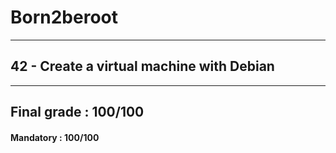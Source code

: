 # Born2beroot
---------------------------------------------------
## 42 - Create a virtual machine with Debian
---------------------------------------------------

## Final grade : 100/100

#### Mandatory : 100/100
